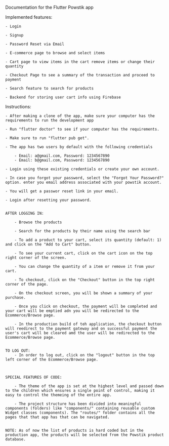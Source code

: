 Documentation for the Flutter Powstik app



Implemented features: 

    - Login

    - Signup

    - Password Reset via Email

    - E-commerce page to browse and select items

    - Cart page to view items in the cart remove items or change their quantity

    - Checkout Page to see a summary of the transaction and proceed to payment

    - Search feature to search for products

    - Backend for storing user cart info using Firebase

Instructions:

    - After making a clone of the app, make sure your computer has the requirements to run the development app

    - Run "flutter doctor" to see if your computer has the requirements.

    - Make sure to run "flutter pub get".

    - The app has two users by default with the following credentials

        - Email: a@gmail.com, Password: 1234567890
        - Email: b@gmail.com, Password: 1234567890

    - Login using these existing credentials or create your own account.

    - In case you forgot your password, select the "Forgot Your Password?" option. enter you email address associated with your powstik account.

    - You will get a passwor reset link in your email.

    - Login after resetting your password.


    AFTER LOGGING IN:

        - Browse the products

        - Search for the products by their name using the search bar

        - To add a product to your cart, select its quantity (default: 1) and click on the "Add to Cart" button.

        - To see your current cart, click on the cart icon on the top right corner of the screen.

        - You can change the quantity of a item or remove it from your cart.

        - To checkout, click on the "Checkout" button in the top right corner of the page.

        - On the checkout screen, you will be shown a summary of your purchase.

        - Once you click on checkout, the payment will be completed and your cart will be emptied adn you will be redirected to the Ecommerce/Browse page.

        - In the production build of teh application, the checkout button will reedirect to the payment gateway and on successful payment the user's cart will be cleared amd the user will be redirected to the Ecommerce/Browse page.


    TO LOG OUT:
        - In order to log out, click on the "logout" button in the top left corner of the Ecommerce/Browse page.



    SPECIAL FEATURES OF CODE:

        - The theme of the app is set at the highest level and passed down to the children which ensures a single point of control, making it easy to control the themeing of the entire app.
        
        - The project structure has been divided into meaningful components (folders) like "components/" containing reusable custom Widget classes (components). The "routes/" folder contains all the pages that that app has that can be navigated.


    NOTE: As of now the list of products is hard coded but in the production app, the products will be selected from the Powstik product database.